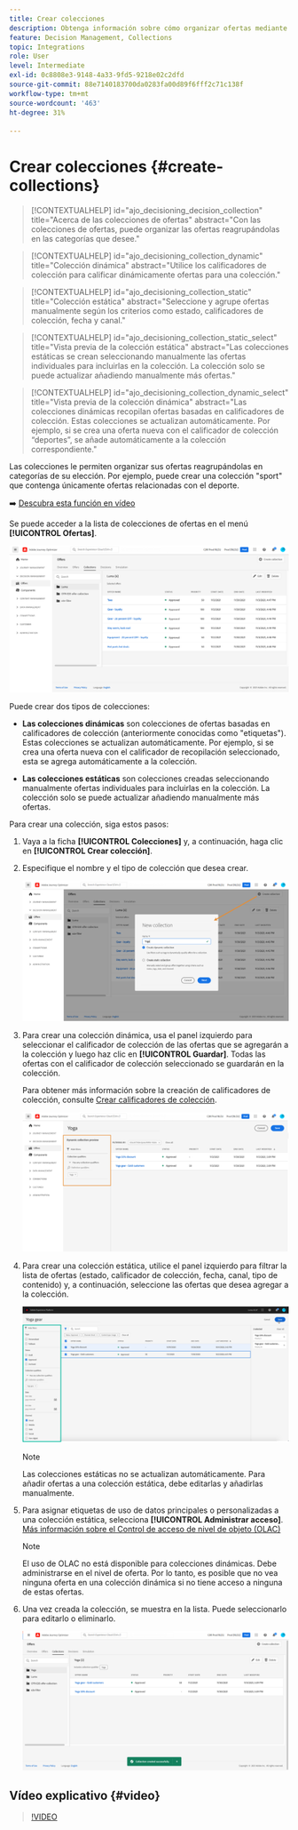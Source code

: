 ```yaml
---
title: Crear colecciones
description: Obtenga información sobre cómo organizar ofertas mediante colecciones
feature: Decision Management, Collections
topic: Integrations
role: User
level: Intermediate
exl-id: 0c8808e3-9148-4a33-9fd5-9218e02c2dfd
source-git-commit: 88e7140183700da0283fa00d89f6fff2c71c138f
workflow-type: tm+mt
source-wordcount: '463'
ht-degree: 31%

---
```


# Crear colecciones {#create-collections}

>[!CONTEXTUALHELP]
>id="ajo_decisioning_decision_collection"
>title="Acerca de las colecciones de ofertas"
>abstract="Con las colecciones de ofertas, puede organizar las ofertas reagrupándolas en las categorías que desee."

>[!CONTEXTUALHELP]
>id="ajo_decisioning_collection_dynamic"
>title="Colección dinámica"
>abstract="Utilice los calificadores de colección para calificar dinámicamente ofertas para una colección."

>[!CONTEXTUALHELP]
>id="ajo_decisioning_collection_static"
>title="Colección estática"
>abstract="Seleccione y agrupe ofertas manualmente según los criterios como estado, calificadores de colección, fecha y canal."

>[!CONTEXTUALHELP]
>id="ajo_decisioning_collection_static_select"
>title="Vista previa de la colección estática"
>abstract="Las colecciones estáticas se crean seleccionando manualmente las ofertas individuales para incluirlas en la colección. La colección solo se puede actualizar añadiendo manualmente más ofertas."

>[!CONTEXTUALHELP]
>id="ajo_decisioning_collection_dynamic_select"
>title="Vista previa de la colección dinámica"
>abstract="Las colecciones dinámicas recopilan ofertas basadas en calificadores de colección. Estas colecciones se actualizan automáticamente. Por ejemplo, si se crea una oferta nueva con el calificador de colección “deportes”, se añade automáticamente a la colección correspondiente."

Las colecciones le permiten organizar sus ofertas reagrupándolas en categorías de su elección. Por ejemplo, puede crear una colección &quot;sport&quot; que contenga únicamente ofertas relacionadas con el deporte.

➡️ [Descubra esta función en vídeo](#video)

Se puede acceder a la lista de colecciones de ofertas en el menú **[!UICONTROL Ofertas]**.

![](../assets/collections_list.png)

Puede crear dos tipos de colecciones:

* **Las colecciones dinámicas** son colecciones de ofertas basadas en calificadores de colección (anteriormente conocidas como &quot;etiquetas&quot;). Estas colecciones se actualizan automáticamente. Por ejemplo, si se crea una oferta nueva con el calificador de recopilación seleccionado, esta se agrega automáticamente a la colección.

* **Las colecciones estáticas** son colecciones creadas seleccionando manualmente ofertas individuales para incluirlas en la colección. La colección solo se puede actualizar añadiendo manualmente más ofertas.

Para crear una colección, siga estos pasos:

1. Vaya a la ficha **[!UICONTROL Colecciones]** y, a continuación, haga clic en **[!UICONTROL Crear colección]**.

1. Especifique el nombre y el tipo de colección que desea crear.

   ![](../assets/collection_create.png)

1. Para crear una colección dinámica, usa el panel izquierdo para seleccionar el calificador de colección de las ofertas que se agregarán a la colección y luego haz clic en **[!UICONTROL Guardar]**. Todas las ofertas con el calificador de colección seleccionado se guardarán en la colección.

   Para obtener más información sobre la creación de calificadores de colección, consulte [Crear calificadores de colección](../offer-library/creating-tags.md).

   ![](../assets/dynamic_collection.png)

1. Para crear una colección estática, utilice el panel izquierdo para filtrar la lista de ofertas (estado, calificador de colección, fecha, canal, tipo de contenido) y, a continuación, seleccione las ofertas que desea agregar a la colección.

   ![](../assets/static_collection.png)

   >[!NOTE]
   >
   >Las colecciones estáticas no se actualizan automáticamente. Para añadir ofertas a una colección estática, debe editarlas y añadirlas manualmente.

1. Para asignar etiquetas de uso de datos principales o personalizadas a una colección estática, selecciona **[!UICONTROL Administrar acceso]**. [Más información sobre el Control de acceso de nivel de objeto (OLAC)](../../administration/object-based-access.md)

   >[!NOTE]
   >
   >El uso de OLAC no está disponible para colecciones dinámicas. Debe administrarse en el nivel de oferta. Por lo tanto, es posible que no vea ninguna oferta en una colección dinámica si no tiene acceso a ninguna de estas ofertas.

1. Una vez creada la colección, se muestra en la lista. Puede seleccionarlo para editarlo o eliminarlo.

   ![](../assets/collection_created.png)

## Vídeo explicativo {#video}

>[!VIDEO](https://video.tv.adobe.com/v/329376?quality=12)


